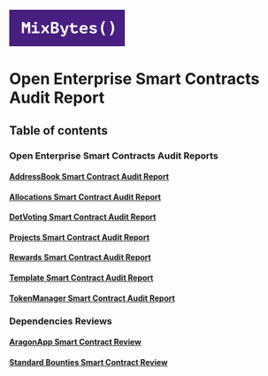 ![](MixBytes.png)

# Open Enterprise Smart Contracts Audit Report

## Table of contents

### Open Enterprise Smart Contracts Audit Reports

#### [AddressBook Smart Contract Audit Report](AddressBook.md)

#### [Allocations Smart Contract Audit Report](Allocations.md)

#### [DotVoting Smart Contract Audit Report](DotVoting.md)

#### [Projects Smart Contract Audit Report](Projects.md)

#### [Rewards Smart Contract Audit Report](Rewards.md)

#### [Template Smart Contract Audit Report](Template.md)

#### [TokenManager Smart Contract Audit Report](TokenManager.md)

### Dependencies Reviews

#### [AragonApp Smart Contract Review](AragonApp.md)

#### [Standard Bounties Smart Contract Review](StandardBounties.md)
